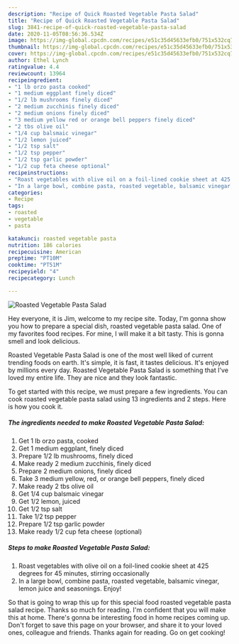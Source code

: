 ```yaml
---
description: "Recipe of Quick Roasted Vegetable Pasta Salad"
title: "Recipe of Quick Roasted Vegetable Pasta Salad"
slug: 3841-recipe-of-quick-roasted-vegetable-pasta-salad
date: 2020-11-05T08:56:36.534Z
image: https://img-global.cpcdn.com/recipes/e51c35d45633efb0/751x532cq70/roasted-vegetable-pasta-salad-recipe-main-photo.jpg
thumbnail: https://img-global.cpcdn.com/recipes/e51c35d45633efb0/751x532cq70/roasted-vegetable-pasta-salad-recipe-main-photo.jpg
cover: https://img-global.cpcdn.com/recipes/e51c35d45633efb0/751x532cq70/roasted-vegetable-pasta-salad-recipe-main-photo.jpg
author: Ethel Lynch
ratingvalue: 4.4
reviewcount: 13964
recipeingredient:
- "1 lb orzo pasta cooked"
- "1 medium eggplant finely diced"
- "1/2 lb mushrooms finely diced"
- "2 medium zucchinis finely diced"
- "2 medium onions finely diced"
- "3 medium yellow red or orange bell peppers finely diced"
- "2 tbs olive oil"
- "1/4 cup balsmaic vinegar"
- "1/2 lemon juiced"
- "1/2 tsp salt"
- "1/2 tsp pepper"
- "1/2 tsp garlic powder"
- "1/2 cup feta cheese optional"
recipeinstructions:
- "Roast vegetables with olive oil on a foil-lined cookie sheet at 425 degrees for 45 minutes, stirring occasionally"
- "In a large bowl, combine pasta, roasted vegetable, balsamic vinegar, lemon juice and seasonings. Enjoy!"
categories:
- Recipe
tags:
- roasted
- vegetable
- pasta

katakunci: roasted vegetable pasta 
nutrition: 186 calories
recipecuisine: American
preptime: "PT10M"
cooktime: "PT51M"
recipeyield: "4"
recipecategory: Lunch

---
```



![Roasted Vegetable Pasta Salad](https://img-global.cpcdn.com/recipes/e51c35d45633efb0/751x532cq70/roasted-vegetable-pasta-salad-recipe-main-photo.jpg)

Hey everyone, it is Jim, welcome to my recipe site. Today, I'm gonna show you how to prepare a special dish, roasted vegetable pasta salad. One of my favorites food recipes. For mine, I will make it a bit tasty. This is gonna smell and look delicious.

Roasted Vegetable Pasta Salad is one of the most well liked of current trending foods on earth. It's simple, it is fast, it tastes delicious. It's enjoyed by millions every day. Roasted Vegetable Pasta Salad is something that I've loved my entire life. They are nice and they look fantastic.




To get started with this recipe, we must prepare a few ingredients. You can cook roasted vegetable pasta salad using 13 ingredients and 2 steps. Here is how you cook it.

<!--inarticleads1-->

##### The ingredients needed to make Roasted Vegetable Pasta Salad:

1. Get 1 lb orzo pasta, cooked
1. Get 1 medium eggplant, finely diced
1. Prepare 1/2 lb mushrooms, finely diced
1. Make ready 2 medium zucchinis, finely diced
1. Prepare 2 medium onions, finely diced
1. Take 3 medium yellow, red, or orange bell peppers, finely diced
1. Make ready 2 tbs olive oil
1. Get 1/4 cup balsmaic vinegar
1. Get 1/2 lemon, juiced
1. Get 1/2 tsp salt
1. Take 1/2 tsp pepper
1. Prepare 1/2 tsp garlic powder
1. Make ready 1/2 cup feta cheese (optional)




<!--inarticleads2-->

##### Steps to make Roasted Vegetable Pasta Salad:

1. Roast vegetables with olive oil on a foil-lined cookie sheet at 425 degrees for 45 minutes, stirring occasionally
1. In a large bowl, combine pasta, roasted vegetable, balsamic vinegar, lemon juice and seasonings. Enjoy!




So that is going to wrap this up for this special food roasted vegetable pasta salad recipe. Thanks so much for reading. I'm confident that you will make this at home. There's gonna be interesting food in home recipes coming up. Don't forget to save this page on your browser, and share it to your loved ones, colleague and friends. Thanks again for reading. Go on get cooking!
